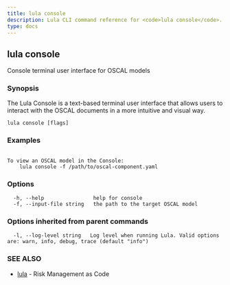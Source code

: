 ```yaml
---
title: lula console
description: Lula CLI command reference for <code>lula console</code>.
type: docs
---
```

## lula console

Console terminal user interface for OSCAL models

### Synopsis


The Lula Console is a text-based terminal user interface that allows users to 
interact with the OSCAL documents in a more intuitive and visual way.


```
lula console [flags]
```

### Examples

```

To view an OSCAL model in the Console:
	lula console -f /path/to/oscal-component.yaml

```

### Options

```
  -h, --help                help for console
  -f, --input-file string   the path to the target OSCAL model
```

### Options inherited from parent commands

```
  -l, --log-level string   Log level when running Lula. Valid options are: warn, info, debug, trace (default "info")
```

### SEE ALSO

* [lula](./lula.md)	 - Risk Management as Code

